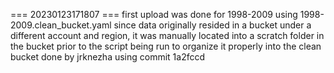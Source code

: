 === 20230123171807 ===
first upload was done for 1998-2009 using 1998-2009.clean_bucket.yaml
since data originally resided in a bucket under a different account and region, it was manually located into a scratch folder in the bucket prior to the script being run to organize it properly into the clean bucket
done by jrknezha using commit 1a2fccd